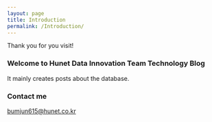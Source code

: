 ```yaml
---
layout: page
title: Introduction
permalink: /Introduction/
---
```


Thank you for you visit!

### Welcome to Hunet Data Innovation Team Technology Blog

It mainly creates posts about the database.

### Contact me

[bumjun615@hunet.co.kr](mailto:bumjun615@hunet.co.kr)

